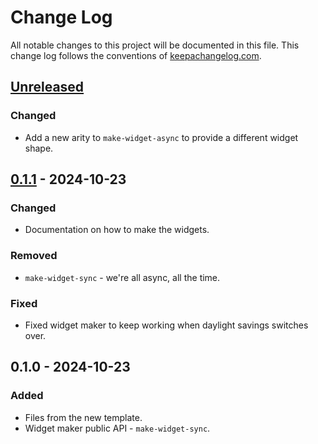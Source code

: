 # Change Log
All notable changes to this project will be documented in this file. This change log follows the conventions of [keepachangelog.com](http://keepachangelog.com/).

## [Unreleased]
### Changed
- Add a new arity to `make-widget-async` to provide a different widget shape.

## [0.1.1] - 2024-10-23
### Changed
- Documentation on how to make the widgets.

### Removed
- `make-widget-sync` - we're all async, all the time.

### Fixed
- Fixed widget maker to keep working when daylight savings switches over.

## 0.1.0 - 2024-10-23
### Added
- Files from the new template.
- Widget maker public API - `make-widget-sync`.

[Unreleased]: https://sourcehost.site/your-name/logren/compare/0.1.1...HEAD
[0.1.1]: https://sourcehost.site/your-name/logren/compare/0.1.0...0.1.1
